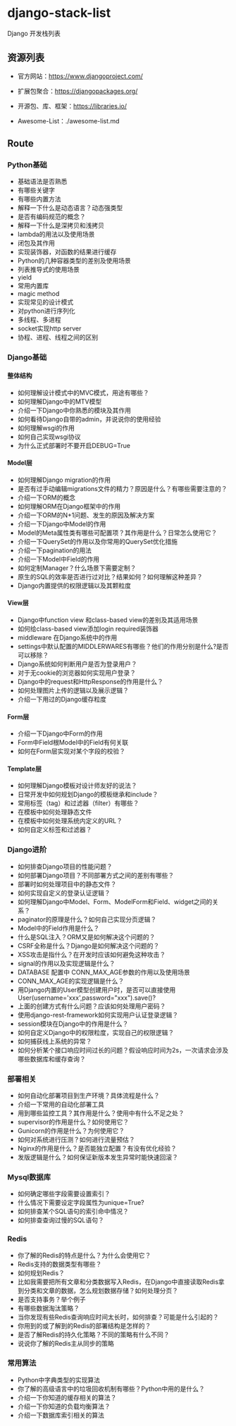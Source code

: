 # django-stack-list
Django 开发栈列表

## 资源列表

+ 官方网站：https://www.djangoproject.com/

+ 扩展包聚合：https://djangopackages.org/

+ 开源包、库、框架：https://libraries.io/

+ Awesome-List：./awesome-list.md

## Route

### Python基础

+ 基础语法是否熟悉
+ 有哪些关键字
+ 有哪些内置方法
+ 解释一下什么是动态语言？动态强类型
+ 是否有编码规范的概念？
+ 解释一下什么是深拷贝和浅拷贝
+ lambda的用法以及使用场景
+ 闭包及其作用
+ 实现装饰器，对函数的结果进行缓存
+ Python的几种容器类型的差别及使用场景
+ 列表推导式的使用场景
+ yield
+ 常用内置库
+ magic method
+ 实现常见的设计模式
+ 对python进行序列化
+ 多线程、多进程
+ socket实现http server
+ 协程、进程、线程之间的区别

### Django基础

#### 整体结构

+ 如何理解设计模式中的MVC模式，用途有哪些？
+ 如何理解Django中的MTV模型
+ 介绍一下Django中你熟悉的模块及其作用
+ 如何看待Django自带的admin，并说说你的使用经验
+ 如何理解wsgi的作用
+ 如何自己实现wsgi协议
+ 为什么正式部署时不要开启DEBUG=True

#### Model层

+ 如何理解Django migration的作用
+ 是否有过手动编辑migrations文件的精力？原因是什么？有哪些需要注意的？
+ 介绍一下ORM的概念
+ 如何理解ORM在Django框架中的作用
+ 介绍一下ORM的N+1问题、发生的原因及解决方案
+ 介绍一下Django中Model的作用
+ Model的Meta属性类有哪些可配置项？其作用是什么？日常怎么使用它？
+ 介绍一下QuerySet的作用以及你常用的QuerySet优化措施
+ 介绍一下pagination的用法
+ 介绍一下Model中Field的作用
+ 如何定制Manager？什么场景下需要定制？
+ 原生的SQL的效率是否进行过对比？结果如何？如何理解这种差异？
+ Django内置提供的权限逻辑以及其颗粒度

#### View层

+ Django中function view 和class-based view的差别及其适用场景
+ 如何给class-based view添加login required装饰器
+ middleware 在Django系统中的作用
+ settings中默认配置的MIDDLERWARES有哪些？他们的作用分别是什么?是否可以移除？
+ Django系统如何判断用户是否为登录用户？
+ 对于无cookie的浏览器如何实现用户登录？
+ Django中的request和HttpResponse的作用是什么？
+ 如何处理图片上传的逻辑以及展示逻辑？
+ 介绍一下用过的Django缓存粒度

#### Form层

+ 介绍一下Django中Form的作用
+ Form中Field根Model中的Field有何关联
+ 如何在Form层实现对某个字段的校验？


#### Template层

+ 如何理解Django模板对设计师友好的说法？
+ 日常开发中如何规划Django的模板继承和include？
+ 常用标签（tag）和过滤器（filter）有哪些？
+ 在模板中如何处理静态文件
+ 在模板中如何处理系统内定义的URL？
+ 如何自定义标签和过滤器？

### Django进阶



+ 如何排查Django项目的性能问题？
+ 如何部署Django项目？不同部署方式之间的差别有哪些？
+ 部署时如何处理项目中的静态文件？
+ 如何实现自定义的登录认证逻辑？
+ 如何理解Django中Model、Form、ModelForm和Field、widget之间的关系？
+ paginator的原理是什么？如何自己实现分页逻辑？
+ Model中的Field作用是什么？
+ 什么是SQL注入？ORM又是如何解决这个问题的？
+ CSRF全称是什么？Django是如何解决这个问题的？
+ XSS攻击是指什么？在开发时应该如何避免这种攻击？
+ signal的作用以及实现逻辑是什么？
+ DATABASE 配置中 CONN_MAX_AGE参数的作用以及使用场景
+ CONN_MAX_AGE的实现逻辑是什么？
+ 用Django内置的User模型创建用户时，是否可以直接使用User(username='xxx',password="xxx").save()?
+ 上面的创建方式有什么问题？应该如何处理用户密码？
+ 使用django-rest-framework如何实现用户认证登录逻辑？
+ session模块在Django中的作用是什么？
+ 如何自定义Django中的权限粒度，实现自己的权限逻辑？
+ 如何捕获线上系统的异常？
+ 如何分析某个接口响应时间过长的问题？假设响应时间为2s，一次请求会涉及哪些数据库和缓存查询？


### 部署相关

+ 如何自动化部署项目到生产环境？具体流程是什么？
+ 介绍一下常用的自动化部署工具
+ 用到哪些监控工具？其作用是什么？使用中有什么不足之处？
+ supervisor的作用是什么？如何使用它？
+ Gunicorn的作用是什么？为何使用它？
+ 如何对系统进行压测？如何进行流量预估？
+ Nginx的作用是什么？是否能独立配置？有没有优化经验？
+ 发版逻辑是什么？如何保证新版本发生异常时能快速回滚？

### Mysql数据库

+ 如何确定哪些字段需要设置索引？
+ 什么情况下需要设定字段属性为unique=True?
+ 如何排查某个SQL语句的索引命中情况？
+ 如何排查查询过慢的SQL语句？


### Redis

+ 你了解的Redis的特点是什么？为什么会使用它？
+ Redis支持的数据类型有哪些？
+ 如何规划Redis？
+ 比如我需要把所有文章和分类数据写入Redis，在Django中直接读取Redis拿到分类和文章的数据，怎么规划数据存储？如何处理分页？
+ 是否支持事务？举个例子
+ 有哪些数据淘汰策略？
+ 当你发现有些Redis查询响应时间太长时，如何排查？可能是什么引起的？
+ 你用到的或了解到的Redis的部署结构是怎样的？
+ 是否了解Redis的持久化策略？不同的策略有什么不同？
+ 说说你了解的Redis主从同步的策略

### 常用算法

+ Python中字典类型的实现算法
+ 你了解的高级语言中的垃圾回收机制有哪些？Python中用的是什么？
+ 介绍一下你知道的缓存相关的算法？
+ 介绍一下你知道的负载均衡算法？
+ 介绍一下数据库索引相关的算法















































